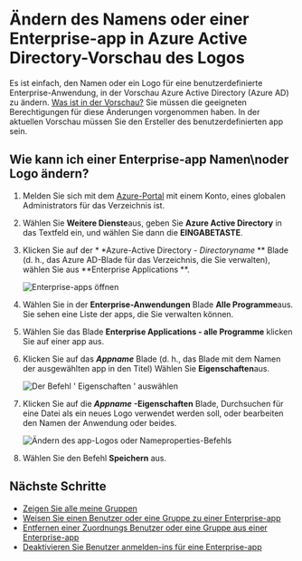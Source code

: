 <properties
    pageTitle="Ändern des Namens oder des Logos eine Enterprise-app in Azure Active Directory-Vorschau | Microsoft Azure"
    description="So ändern Sie den Namen oder eine benutzerdefinierte Enterprise-app in Azure Active Directory-logo"
    services="active-directory"
    documentationCenter=""
    authors="curtand"
    manager="femila"
    editor=""/>

<tags
    ms.service="active-directory"
    ms.workload="identity"
    ms.tgt_pltfrm="na"
    ms.devlang="na"
    ms.topic="article"
    ms.date="09/30/2016"
    ms.author="curtand"/>

# <a name="change-the-name-or-logo-of-an-enterprise-app-in-azure-active-directory-preview"></a>Ändern des Namens oder einer Enterprise-app in Azure Active Directory-Vorschau des Logos

Es ist einfach, den Namen oder ein Logo für eine benutzerdefinierte Enterprise-Anwendung, in der Vorschau Azure Active Directory (Azure AD) zu ändern. [Was ist in der Vorschau?](active-directory-preview-explainer.md) Sie müssen die geeigneten Berechtigungen für diese Änderungen vorgenommen haben. In der aktuellen Vorschau müssen Sie den Ersteller des benutzerdefinierten app sein.

## <a name="how-do-i-change-an-enterprise-apps-name-or-logo"></a>Wie kann ich einer Enterprise-app Namen\noder Logo ändern?

1. Melden Sie sich mit dem [Azure-Portal](https://portal.azure.com) mit einem Konto, eines globalen Administrators für das Verzeichnis ist.

2. Wählen Sie **Weitere Dienste**aus, geben Sie **Azure Active Directory** in das Textfeld ein, und wählen Sie dann die **EINGABETASTE**.

3. Klicken Sie auf der * *Azure-Active Directory - *Directoryname* ** Blade (d. h., das Azure AD-Blade für das Verzeichnis, die Sie verwalten), wählen Sie aus **Enterprise Applications **.

    ![Enterprise-apps öffnen](./media/active-directory-coreapps-change-app-logo-azure-portal/open-enterprise-apps.png)

4. Wählen Sie in der **Enterprise-Anwendungen** Blade **Alle Programme**aus. Sie sehen eine Liste der apps, die Sie verwalten können.

5. Wählen Sie das Blade **Enterprise Applications - alle Programme** klicken Sie auf einer app aus.

6. Klicken Sie auf das ***Appname*** Blade (d. h., das Blade mit dem Namen der ausgewählten app in den Titel) Wählen Sie **Eigenschaften**aus.

    ![Der Befehl ' Eigenschaften ' auswählen](./media/active-directory-coreapps-change-app-logo-azure-portal/select-app.png)

7. Klicken Sie auf die ***Appname*** **-Eigenschaften** Blade, Durchsuchen für eine Datei als ein neues Logo verwendet werden soll, oder bearbeiten den Namen der Anwendung oder beides.

    ![Ändern des app-Logos oder Nameproperties-Befehls](./media/active-directory-coreapps-change-app-logo-azure-portal/change-logo.png)

8. Wählen Sie den Befehl **Speichern** aus.

## <a name="next-steps"></a>Nächste Schritte

- [Zeigen Sie alle meine Gruppen](active-directory-groups-view-azure-portal.md)
- [Weisen Sie einen Benutzer oder eine Gruppe zu einer Enterprise-app](active-directory-coreapps-assign-user-azure-portal.md)
- [Entfernen einer Zuordnungs Benutzer oder eine Gruppe aus einer Enterprise-app](active-directory-coreapps-remove-assignment-azure-portal.md)
- [Deaktivieren Sie Benutzer anmelden-ins für eine Enterprise-app](active-directory-coreapps-disable-app-azure-portal.md)
